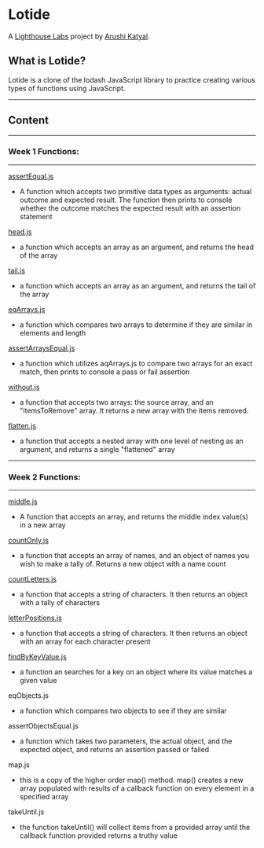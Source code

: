 # Lotide

A [Lighthouse Labs](https://www.lighthouselabs.ca/) project by [Arushi Katyal](https://github.com/katy-arushi).

## What is Lotide?

Lotide is a clone of the lodash JavaScript library to practice creating various types of functions using JavaScript.
 _____
## Content
______________
### Week 1 Functions:
___________
[assertEqual.js](/assertEqual.js)

* A function which accepts two primitive data types as arguments: actual outcome and expected result. The function then prints to console whether the outcome matches the expected result with an assertion statement

[head.js](/head.js)

* a function which accepts an array as an argument, and returns the head of the array

[tail.js](tail.js)

* a function which accepts an array as an argument, and returns the tail of the array

[eqArrays.js](/eqArrays.js)

* a function which compares two arrays to determine if they are similar in elements and length

[assertArraysEqual.js](/assertArraysEqual.js)

* a function which utilizes aqArrays.js to compare two arrays for an exact match, then prints to console a pass or fail assertion

[without.js](/without.js)

* a function that accepts two arrays: the source array, and an "itemsToRemove" array. It returns a new array with the items removed.

[flatten.js](/flatten.js)

* a function that accepts a nested array with one level of nesting as an argument, and returns a single "flattened" array
___________
### Week 2 Functions:
______

[middle.js](/middle.js)

* A function that accepts an array, and returns the middle index value(s) in a new array

[countOnly.js](/countOnly.js)

* a function that accepts an array of names, and an object of names you wish to make a tally of. Returns a new object with a name count

[countLetters.js](/countLetters.js)

* a function that accepts a string of characters. It then returns an object with a tally of characters

[letterPositions.js](/letterPositions.js)

* a function that accepts a string of characters. It then returns an object with an array for each character present

[findByKeyValue.js](/findKeyByValue.js)

* a function an searches for a key on an object where its value matches a given value

eqObjects.js

* a function which compares two objects to see if they are similar

assertObjectsEqual.js

* a function which takes two parameters, the actual object, and the expected object, and returns an assertion passed or failed

map.js

* this is a copy of the higher order map() method. map() creates a new array populated with results of a callback function on every element in a specified array

takeUntil.js

* the function takeUntil() will collect items from a provided array until the callback function provided returns a truthy value